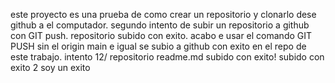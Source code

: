 este proyecto es una prueba de como crear un repositorio y clonarlo dese github a el computador.
segundo intento de subir un repositorio a github con GIT push.
repositorio subido con exito.
acabo e usar el comando GIT PUSH sin el origin main e igual se subio a github con exito en el repo de este trabajo.
intento 12/ repositorio readme.md
subido con exito!
subido con exito 2
soy un exito

